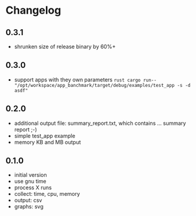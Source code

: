 # Changelog

## 0.3.1 
- shrunken size of release binary by 60%+

## 0.3.0
- support apps with they own parameters ```rust cargo run-- "/opt/workspace/app_banchmark/target/debug/examples/test_app -s -d asdf" ```

## 0.2.0
- additional output file: summary_report.txt, which contains ... summary report ;-)
- simple test_app example
- memory KB and MB output

## 0.1.0
 - initial version
 - use gnu time
 - process X runs
 - collect: time, cpu, memory
 - output: csv
 - graphs: svg 